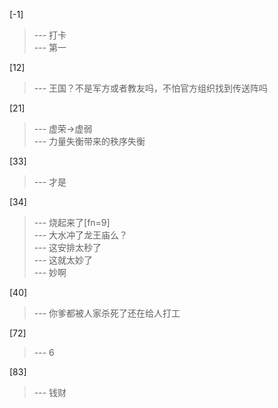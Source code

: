 
[-1] 
>--- 打卡<br>
>--- 第一<br>

[12] 
>--- 王国？不是军方或者教友吗，不怕官方组织找到传送阵吗<br>

[21] 
>--- 虚荣->虚弱<br>
>--- 力量失衡带来的秩序失衡<br>

[33] 
>--- 才是<br>

[34] 
>--- 烧起来了[fn=9]<br>
>--- 大水冲了龙王庙么？<br>
>--- 这安排太秒了<br>
>--- 这就太妙了<br>
>--- 妙啊<br>

[40] 
>--- 你爹都被人家杀死了还在给人打工<br>

[72] 
>--- 6<br>

[83] 
>--- 钱财<br>
